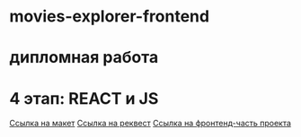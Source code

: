 # movies-explorer-frontend
# дипломная работа 
# 4 этап: REACT и JS
[Ссылка на макет](https://1drv.ms/u/s!Ag_Pld2Zz_5ug3mqQqE3au6r9cWu?e=OKZi6h)
[Ссылка на реквест](https://github.com/arkel-tatiana/movies-explorer-frontend/pull/3)
[Cсылка на фронтенд-часть проекта](https://arkel.students.nomoredomains.sbs)
